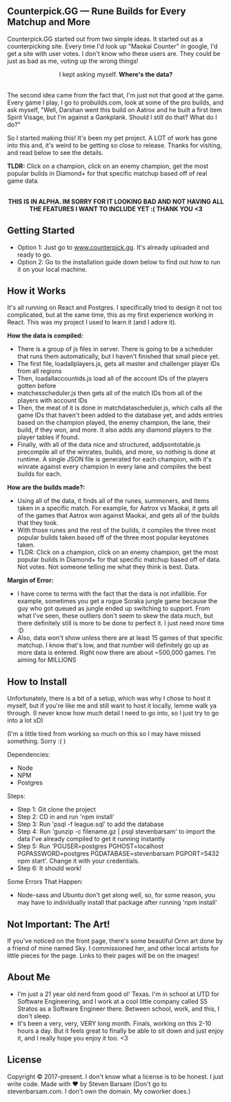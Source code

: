 ## Counterpick.GG — Rune Builds for Every Matchup and More

Counterpick.GG started out from two simple ideas. It started out as a counterpicking site. Every time I'd look up "Maokai Counter" in google, I'd get a site with user votes. I don't know who these users are. They could be just as bad as me, voting up the wrong things!

<div align="center">I kept asking myself. <b>Where's the data?</b></div>
<br/>

The second idea came from the fact that, I'm just not that good at the game. Every game I play, I go to probuilds.com, look at some of the pro builds, and ask myself, "Well, Darshan went this build on Aatrox and he built a first item Spirit Visage, but I'm against a Gankplank. Should I still do that? What do I do?"

So I started making this! It's been my pet project. A LOT of work has gone into this and, it's weird to be getting so close to release. Thanks for visiting, and read below to see the details.


<b>TLDR:</b> Click on a champion, click on an enemy champion, get the most popular builds in Diamond+ for that specific matchup based off of real game data.

<br/>
<div align="center"><b>THIS IS IN ALPHA. IM SORRY FOR IT LOOKING BAD AND NOT HAVING ALL THE FEATURES I WANT TO INCLUDE YET :( THANK YOU <3</b></div>

## Getting Started

  * Option 1: Just go to www.counterpick.gg. It's already uploaded and ready to go.
  * Option 2: Go to the installation guide down below to find out how to run it on your local machine.

## How it Works

It's all running on React and Postgres. I specifically tried to design it not too complicated, but at the same time, this as my first experience working in React. This was my project I used to learn it (and I adore it).

<b>How the data is compiled:</b>
* There is a group of js files in server. There is going to be a scheduler that runs them automatically, but I haven't finished that small piece yet.
* The first file, loadallplayers.js, gets all master and challenger player IDs from all regions
* Then, loadallaccountids.js load all of the account IDs of the players gotten before
* matchesscheduler.js then gets all of the match IDs from all of the players with account IDs
* Then, the meat of it is done in matchdatascheduler.js, which calls all the game IDs that haven't been added to the database yet, and adds entries based on the champion played, the enemy champion, the lane, their build, if they won, and more. It also adds any diamond players to the player tables if found.
* Finally, with all of the data nice and structured, addjsontotable.js precompile all of the winrates, builds, and more, so nothing is done at runtime. A single JSON file is generated for each champion, with it's winrate against every champion in every lane and compiles the best builds for each.

<b>How are the builds made?:</b>
* Using all of the data, it finds all of the runes, summoners, and items taken in a specific match. For example, for Aatrox vs Maokai, it gets all of the games that Aatrox won against Maokai, and gets all of the builds that they took.
* With those runes and the rest of the builds, it compiles the three most popular builds taken based off of the three most popular keystones taken.
* TLDR: Click on a champion, click on an enemy champion, get the most popular builds in Diamond+ for that specific matchup based off of data. Not votes. Not someone telling me what they think is best. Data.

<b>Margin of Error:</b>
* I have come to terms with the fact that the data is not infallible. For example, sometimes you get a rogue Soraka jungle game because the guy who got queued as jungle ended up switching to support. From what I've seen, these outliers don't seem to skew the data much, but there definitely still is more to be done to perfect it. I just need more time :D
* Also, data won't show unless there are at least 15 games of that specific matchup. I know that's low, and that number will definitely go up as more data is entered. Right now there are about ~500,000 games. I'm aiming for MILLIONS

## How to Install

Unfortunately, there is a bit of a setup, which was why I chose to host it myself, but if you're like me and still want to host it locally, lemme walk ya through. (I never know how much detail I need to go into, so I just try to go into a lot xD)

(I'm a little tired from working so much on this so I may have missed something. Sorry :( )


Dependencies:
* Node
* NPM
* Postgres


Steps:
* Step 1: Git clone the project
* Step 2: CD in and run 'npm install'
* Step 3: Run 'psql -f league.sql' to add the database
* Step 4: Run 'gunzip -c filename.gz | psql stevenbarsam' to import the data I've already compiled to get it running instantly
* Step 5: Run 'PGUSER=postgres   PGHOST=localhost   PGPASSWORD=postgres   PGDATABASE=stevenbarsam   PGPORT=5432   npm start'. Change it with your credentials.
* Step 6: It should work!

Some Errors That Happen:
* Node-sass and Ubuntu don't get along well, so, for some reason, you may have to individually install that package after running 'npm install'


## Not Important: The Art!

If you've noticed on the front page, there's some beautiful Ornn art done by a friend of mine named Sky. I commissioned her, and other local artists for little pieces for the page. Links to their pages will be on the images!

## About Me

  * I'm just a 21 year old nerd from good ol' Texas. I'm in school at UTD for Software Engineering, and I work at a cool little company called S5 Stratos as a Software Engineer there. Between school, work, and this, I don't sleep.
  * It's been a very, very, VERY long month. Finals, working on this 2-10 hours a day. But it feels great to finally be able to sit down and just enjoy it, and I really hope you enjoy it too. <3

## License

Copyright © 2017-present. I don't know what a license is to be honest. I just write code.
Made with ♥ by Steven Barsam (Don't go to stevenbarsam.com. I don't own the domain. My coworker does.)

